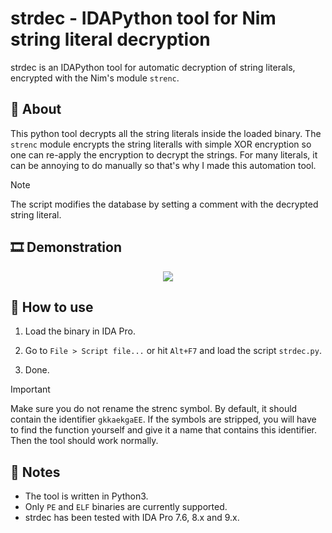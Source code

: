 # strdec - IDAPython tool for Nim string literal decryption

strdec is an IDAPython tool for automatic decryption of string literals, encrypted with the Nim's module `strenc`.

## 📓 About

This python tool decrypts all the string literals inside the loaded binary. The `strenc` module encrypts the string literalls with simple XOR encryption so one can re-apply the encryption to decrypt the strings. For many literals, it can be annoying to do manually so that's why I made this automation tool.

> [!NOTE]
> 
> The script modifies the database by setting a comment with the decrypted string literal.

## 🎞️ Demonstration

<center><img src="demonstration.gif" /></center>

## 🚧 How to use

1. Load the binary in IDA Pro.

2. Go to `File > Script file...` or hit `Alt+F7` and load the script `strdec.py`.

3. Done.

> [!IMPORTANT]
>
> Make sure you do not rename the strenc symbol. By default, it should contain the identifier `gkkaekgaEE`. If the symbols are stripped, you will have to find the function yourself and give it a name that contains this identifier. Then the tool should work normally.

## 📝 Notes

- The tool is written in Python3.
- Only `PE` and `ELF` binaries are currently supported.
- strdec has been tested with IDA Pro 7.6, 8.x and 9.x.